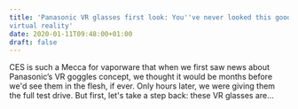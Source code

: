 ```yaml
---
title: 'Panasonic VR glasses first look: You''ve never looked this good in
virtual reality'
date: 2020-01-11T09:48:00+01:00
draft: false
---
```


CES is such a Mecca for vaporware that when we first saw news about Panasonic’s VR goggles concept, we thought it would be months before we'd see them in the flesh, if ever. Only hours later, we were giving them the full test drive. But first, let's take a step back: these VR glasses are…